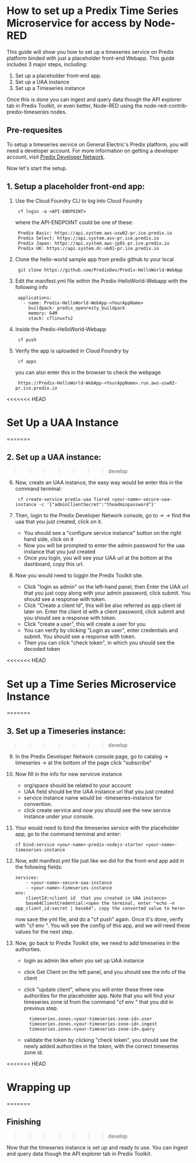 # How to set up a Predix Time Series Microservice for access by Node-RED

This guide will show you how to set up a timeseries service on Predix platform binded with just a placeholder front-end Webapp. This guide includes 3 major steps, including:

1. Set up a placeholder front-end app.
2. Set up a UAA instance
3. Set up a Timeseries instance

Once this is done you can ingest and query data though the API explorer tab in Predix Toolkit, or even better, Node-RED using the node-red-contrib-predix-timeseries nodes.

## Pre-requesites

To setup a timeseries service on General Electric's Predix platform, you will need a developer account. For more information on getting a developer account, visit [Predix Developer Network](https://www.predix.io/).

Now let's start the setup.

## 1. Setup a placeholder front-end app:

1. Use the Cloud Foundry CLI to log into Cloud Foundry

        cf login -a <API-ENDPOINT>

    where the API-ENDPOINT could be one of these:

        Predix Basic: https://api.system.aws-usw02-pr.ice.predix.io
        Predix Select: https://api.system.asv-pr.ice.predix.io
        Predix Japan: https://api.system.aws-jp01-pr.ice.predix.io
        Predix UK: https://api.system.dc-uk01-pr.ice.predix.io

2. Clone the hello-world sample app from predix github to your local

        git clone https://github.com/PredixDev/Predix-HelloWorld-WebApp

3. Edit the manifest.yml file within the Predix-HelloWorld-Webapp with the following info 

        applications:
          - name: Predix-HelloWorld-WebApp-<YourAppName>
            buildpack: predix_openresty_buildpack
            memory: 64M
            stack: cflinuxfs2

4. Inside the Predix-HelloWorld-Webapp

        cf push

5. Verify the app is uploaded in Cloud Foundry by 

        cf apps
    you can also enter this in the browser to check the webpage

        https://Predix-HelloWorld-WebApp-<YourAppName>.run.aws-usw02-pr.ice.predix.io

<<<<<<< HEAD
# Set Up a UAA Instance
=======
## 2. Set up a UAA instance:
>>>>>>> develop

6. Now, create an UAA instance, the easy way would be enter this in the command terminal:

        cf create-service predix-uaa Tiered <your-name>-secure-uaa-instance -c '{"adminClientSecret":"theadminpassword"}'

7. Then, login to the Predix Developer Network console, go to <your-space> -> <service-instances> -> find the uaa that you just created, click on it.
    * You should see a "configure service instance" button on the right hand side, click on it
    * Now you will be prompted to enter the admin password for the uaa instance that you just created
    * Once you login, you will see your UAA url at the bottom at the dashboard, copy this url.

8. Now you would need to loggin the Predix Toolkit site.
    * Click "login as admin" on the left-hand panel, then Enter the UAA url that you just copy along with your admin password, click submit. You should see a response with token.
    * Click "Create a client Id", this will be also referred as app client id later on. Enter the client id with a client password, click submit and you should see a response with token. 
    * Click "create a user", this will create a user for you
    * You can verify by clicking "Login as user", enter credentials and submit. You should see a response with token.
    * Then you can click "check token", in which you should see the decoded token

<<<<<<< HEAD
# Set up a Time Series Microservice Instance
=======
## 3. Set up a Timeseries instance:
>>>>>>> develop

9. In the Predix Developer Network console page, go to catalog -> timeseries -> at the bottom of the page click "subscribe"

10. Now fill in the info for new servicve instance
    * org/space should be related to your account
    * UAA field should be the UAA instance url that you just created 
    * service instance name would be <your-name>-timeseries-instance for convention.
    * click create service and now you should see the new service instance under your console.

11. Your would need to bind the timeseries service with the placeholder app, go to the command terminal and enter:

        cf bind-service <your-name>-predix-nodejs-starter <your-name>-timeseries-instance

12. Now, edit manifest.yml file just like we did for the front-end app add in the following fields:

        services:
            - <your-name>-secure-uaa-instance
            - <your-name>-timeseries-instance
        env:
            clientId:<client id  that you created in UAA instance>
            base64ClientCredential:<open the terminal, enter "echo –n app_client_id:secret | base64", copy the converted value to here>

    now save the yml file, and do a "cf push" again. Once it's done, verify with "cf env <your-app-name>". You will see the config of this app, and we will need these values for the next step.     
    
13. Now, go back to Predix Toolkit site, we need to add timeseries in the authorties.
    * login as admin like when you set up UAA instance
    * click Get Client on the left panel, and you should see the info of the client
    * click "update client", where you will enter these three new authorities for the placeholder app. Note that you will find your timeseries zone id from the command "cf env <your-app-name>" that you did in previous step.

            timeseries.zones.<your-timeseries-zone-id>.user
            timeseries.zones.<your-timeseries-zone-id>.ingest
            timeseries.zones.<your-timeseries-zone-id>.query 

    * validate the token by clicking "check token", you should see the newly added authorities in the token, with the correct timeseries zone id.
    
<<<<<<< HEAD
# Wrapping up
=======
## Finishing
>>>>>>> develop

Now that the timeseries instance is set up and ready to use. You can ingest and query data though the API explorer tab in Predix Toolkit. 
   



